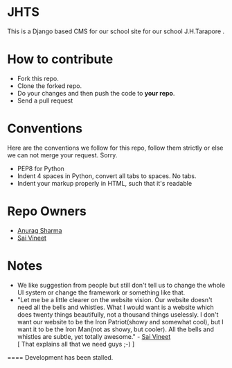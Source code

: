 JHTS
====

This is a Django based CMS for our school site for our school J.H.Tarapore .

How to contribute
=================

<ul>
  <li>Fork this repo.
  <li>Clone the forked repo.
  <li>Do your changes and then push the code to <b>your repo</b>.
  <li>Send a pull request
</ul>

Conventions
===========
Here are the conventions we follow for this repo, follow them strictly or else we can not merge your request. Sorry.

* PEP8 for Python
* Indent 4 spaces in Python, convert all tabs to spaces. No tabs.
* Indent your markup properly in HTML, such that it's readable

Repo Owners
===========

<ul>
<li><a href="https://github.com/Anurag-Ans">Anurag Sharma</a>
<li><a href="https://github.com/svineet">Sai Vineet</a>
</ul>

Notes
=====
* We like suggestion from people but still don't tell us to change the whole UI system or change the framework or    something like that.
* "Let me be a little clearer on the website vision. Our website doesn't need all the bells and whistles. What I would want is a website which does twenty things beautifully, not a thousand things uselessly. I don't want our website to be the Iron Patriot(showy and somewhat cool), but I want it to be the Iron Man(not as showy, but cooler). All the bells and whistles are subtle, yet totally awesome." - <a href="https://github.com/svineet">Sai Vineet</a> <br> 
[ That explains all that we need guys  ;-) ]

====
Development has been stalled.
